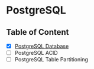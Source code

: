 # PostgreSQL

## Table of Content

- [x] [PostgreSQL Database](PostgreSQL%20Database.md)
- [ ] PostgreSQL ACID
- [ ] PostgreSQL Table Partitioning
